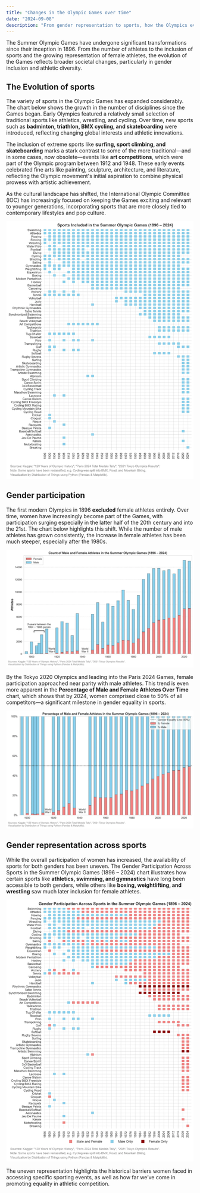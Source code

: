 ```yaml
---
title: "Changes in the Olympic Games over time"
date: "2024-09-08"
description: "From gender representation to sports, how the Olympics evolved since 1896"
---
```


The Summer Olympic Games have undergone significant transformations since their inception in 1896. From the number of athletes to the inclusion of sports and the growing representation of female athletes, the evolution of the Games reflects broader societal changes, particularly in gender inclusion and athletic diversity.

## The Evolution of sports

The variety of sports in the Olympic Games has expanded considerably. The chart below shows the growth in the number of disciplines since the Games began. Early Olympics featured a relatively small selection of traditional sports like athletics, wrestling, and cycling. Over time, new sports such as **badminton, triathlon, BMX cycling, and skateboarding** were introduced, reflecting changing global interests and athletic innovations.

The inclusion of extreme sports like **surfing, sport climbing, and skateboarding** marks a stark contrast to some of the more traditional—and in some cases, now obsolete—events like **art competitions**, which were part of the Olympic program between 1912 and 1948. These early events celebrated fine arts like painting, sculpture, architecture, and literature, reflecting the Olympic movement's initial aspiration to combine physical prowess with artistic achievement.

As the cultural landscape has shifted, the International Olympic Committee (IOC) has increasingly focused on keeping the Games exciting and relevant to younger generations, incorporating sports that are more closely tied to contemporary lifestyles and pop culture.


![Olympic sports evolution chart](./Sports_Included_in_the_Summer_Olympic_Games_(1896-2024).webp)

## Gender participation

The first modern Olympics in 1896 **excluded** female athletes entirely. Over time, women have increasingly become part of the Games, with participation surging especially in the latter half of the 20th century and into the 21st. The chart below highlights this shift. While the number of male athletes has grown consistently, the increase in female athletes has been much steeper, especially after the 1980s.

![Gender participation in the Olympics](./Count_of_Male_and_Female_Athletes_in_the_Olympic_Games.webp)

By the Tokyo 2020 Olympics and leading into the Paris 2024 Games, female participation approached near parity with male athletes. This trend is even more apparent in the **Percentage of Male and Female Athletes Over Time** chart, which shows that by 2024, women comprised close to 50% of all competitors—a significant milestone in gender equality in sports.

![Gender participation in the Olympics](./Percentage_of_Male_and_Female_Athletes_Over_Time.webp)

## Gender representation across sports

While the overall participation of women has increased, the availability of sports for both genders has been uneven. The Gender Participation Across Sports in the Summer Olympic Games (1896 – 2024) chart illustrates how certain sports like **athletics, swimming, and gymnastics** have long been accessible to both genders, while others like **boxing, weightlifting, and wrestling** saw much later inclusion for female athletes.

![Gender representation across sports](./Gender_Participation_Across_Sports_in_the_Summer_Olympic_Games_(1896-2024).webp)

 The uneven representation highlights the historical barriers women faced in accessing specific sporting events, as well as how far we’ve come in promoting equality in athletic competition.
